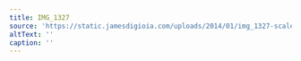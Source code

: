 ```yaml
---
title: IMG_1327
source: 'https://static.jamesdigioia.com/uploads/2014/01/img_1327-scaled.jpg'
altText: ''
caption: ''
---
```



